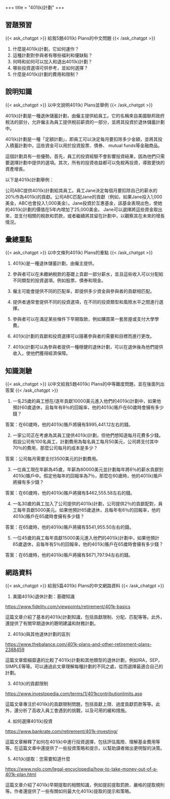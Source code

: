 +++
title = "401(k)計劃"
+++
## 習題預習
{{< ask_chatgpt >}}
給我5題401(k) Plans的中文問題
{{< /ask_chatgpt >}}



1. 什麼是401(k)計劃，它如何運作？
2. 這種計劃對參與者有哪些福利和優缺點？
3. 何時和如何可以加入和退出401(k)計劃？
4. 哪些投資選項可供參考，並如何選擇？
5. 什麼是401(k)計劃的費用和限制？   

## 說明知識
{{< ask_chatgpt >}}
以中文說明401(k) Plans並舉例
{{< /ask_chatgpt >}}



401(k)計劃是一種退休儲蓄計劃，由僱主提供給員工。它的名稱來自美國聯邦政府稅法的部分，允許僱主為員工提供稅前薪資的一部分，並將其投資於退休儲蓄計劃中。

401(k)計劃是一種「定額計劃」，即員工可以決定每月要扣除多少金額，並將其投入積蓄計劃中。這些資金可以用於投資股票、債券、 mutual funds等金融商品。

這個計劃具有一些優勢。首先，員工的投資經驗不會影響投資結果，因為他們只需要選擇計劃中提供的選項。其次，所有的投資收益都可以免稅再投資，導致更快的資產增長。

以下是401(k)計劃舉例：

公司ABC提供401(k)計劃給其員工。員工Jane決定每個月要扣除自己的薪水的20%作為401(k)的貢獻。公司ABC匹配Jane的貢獻（例如，如果Jane投入1,000美金，ABC也會投入1,000美金）。Jane投資於互惠基金，該基金表現出色，使她的401(k)計劃的價值在5年內增加了25,000美金。 Jane可以選擇將這些資金取出來，並支付相關的稅款和罰款，或者繼續將其留在計劃中，以觀察其在未來的增長情況。   

## 彙總重點
{{< ask_chatgpt >}}
以中文條列401(k) Plans的重點
{{< /ask_chatgpt >}}



1. 401(k)是一種退休儲蓄計劃，由僱主提供。

2. 參與者可以在未繳納稅款的基礎上貢獻一部分薪水，並且這些收入可以分配給不同類型的投資選項，例如股票、債券和現金。

3. 僱主可能會提供不同的匹配率，即提供多少資金與參與者的貢獻相匹配。

4. 提供者通常會提供不同的投資選項，在不同的投資類型和風險水平之間進行選擇。

5. 參與者可以在滿足某些條件下早期取款，例如購買第一套房屋或支付大學學費。

6. 401(k)計劃的貢獻和投資選擇可以隨著參與者的需要和目標而進行更改。

7. 401(k)計劃可以為參與者提供一種穩健的退休計劃，可以在退休後為他們提供收入，使他們獲得經濟保障。   

## 知識測驗
{{< ask_chatgpt >}}
以中文給我5題401(k) Plans的中等難度問題，並在後面列出答案
{{< /ask_chatgpt >}}



1. 一名25歲的員工想在/逐年貢獻10000美元進入他們的401(k)計劃中，如果他預計60歲退休，且每年有8％的回報率，他的401(k)賬戶在60歲時會擁有多少錢？

答案：在60歲時，他的401(k)賬戶將擁有$995,441.12左右的錢。

2. 一家公司正在考慮為其員工提供401(k)計劃，但他們想知道每月花費多少錢。假設公司有100名員工，計劃費用為每名員工每月50美元，公司將支付其中70％的費用，那麼公司每月的成本是多少？

答案：公司每月需要支付3500美元的計劃費用。

3. 一位員工現在年齡為45歲，年薪為80000美元並計劃每年將6％的薪水貢獻到401(k)賬戶中。假定他每年的回報率為7％，那麼在60歲時，他的401(k)賬戶將擁有多少錢？

答案：在60歲時，他的401(k)賬戶將擁有$462,555.58左右的錢。

4. 一名30歲的員工加入了公司提供的401(k)計劃，公司提供2％的貢獻配對，員工每年貢獻5000美元。如果他預計65歲退休，且每年有6％的回報率，他的401(k)賬戶在65歲時會擁有多少錢？

答案：在65歲時，他的401(k)賬戶將擁有$541,955.50左右的錢。

5. 一位45歲的員工每年貢獻15000美元進入他們的401(k)計劃中，如果他預計65歲退休，且每年有5％的回報率，他的401(k)賬戶在65歲時會擁有多少錢？

答案：在65歲時，他的401(k)賬戶將擁有$671,797.94左右的錢。   

## 網路資料
{{< ask_chatgpt >}}
給我5篇401(k) Plans的中文網路資料
{{< /ask_chatgpt >}}



1. 美國401(k)退休計劃：基礎知識

https://www.fidelity.com/viewpoints/retirement/401k-basics

這篇文章介紹了基本的401(k)計劃知識，包括貢獻限制、分配、匹配等等。此外，還提供了有關早期退休的聰明建議和財務計劃。

2. 401(k)與其他退休計劃的區別

https://www.thebalance.com/401k-plans-and-other-retirement-plans-2388459

這篇文章鉅細靡遺的比較了401(k)計劃和其他類型的退休計劃，例如IRA，SEP，SIMPLE等等。可以通過此文章理解每種計劃的不同之處，從而選擇最適合自己的計劃。

3. 401(k)的貢獻限制

https://www.investopedia.com/terms/1/401kcontributionlimits.asp

這篇文章專注於401(k)的貢獻限制問題，包括貢獻上限、過度貢獻罰款等等。此外，還分析了高收入員工會遇到的挑戰，以及可用的緩和措施。

4. 如何選擇401(k)投資

https://www.bankrate.com/retirement/401k-investing/

這篇文章解釋了如何在401(k)中進行投資選擇，包括評估風險、理解基金費用等等。在這篇文章中還提供了一些投資策略和提示，以幫助讀者做出更明智的決策。

5. 401(k)提取：您需要知道什麼

https://www.nolo.com/legal-encyclopedia/how-to-take-money-out-of-a-401k-plan.html

這篇文章介紹了401(k)早期提取的相關知識，例如提前提取罰款、嚴格的提取規則等。作者還提供了一些有關如何最大化401(k)提取的提示和策略。   

